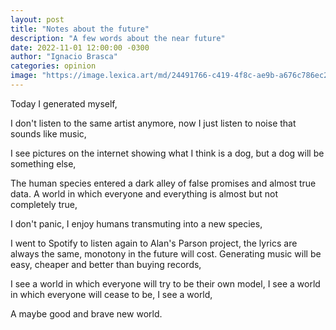 ```yaml
---
layout: post
title: "Notes about the future"
description: "A few words about the near future"
date: 2022-11-01 12:00:00 -0300
author: "Ignacio Brasca"
categories: opinion
image: "https://image.lexica.art/md/24491766-c419-4f8c-ae9b-a676c786ec2b"
---
```


Today I generated myself,

I don't listen to the same artist anymore, now I just listen to noise that sounds like music,

I see pictures on the internet showing what I think is a dog, but a dog will be something else,

The human species entered a dark alley of false promises and almost true data. A world in which everyone and everything is almost but not completely true,

I don't panic, I enjoy humans transmuting into a new species,

I went to Spotify to listen again to Alan's Parson project, the lyrics are always the same, monotony in the future will cost. Generating music will be easy, cheaper and better than buying records,

I see a world in which everyone will try to be their own model,
I see a world in which everyone will cease to be,
I see a world,

A maybe good and brave new world.
